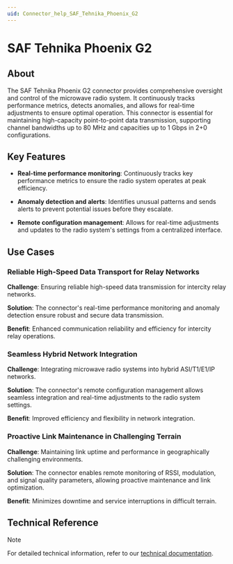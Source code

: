 ```yaml
---
uid: Connector_help_SAF_Tehnika_Phoenix_G2
---
```


# SAF Tehnika Phoenix G2

## About

The SAF Tehnika Phoenix G2 connector provides comprehensive oversight and control of the microwave radio system. It continuously tracks performance metrics, detects anomalies, and allows for real-time adjustments to ensure optimal operation. This connector is essential for maintaining high-capacity point-to-point data transmission, supporting channel bandwidths up to 80 MHz and capacities up to 1 Gbps in 2+0 configurations.

## Key Features

- **Real-time performance monitoring**: Continuously tracks key performance metrics to ensure the radio system operates at peak efficiency.

- **Anomaly detection and alerts**: Identifies unusual patterns and sends alerts to prevent potential issues before they escalate.

- **Remote configuration management**: Allows for real-time adjustments and updates to the radio system's settings from a centralized interface.

## Use Cases

### Reliable High-Speed Data Transport for Relay Networks

**Challenge**: Ensuring reliable high-speed data transmission for intercity relay networks.

**Solution**: The connector's real-time performance monitoring and anomaly detection ensure robust and secure data transmission.

**Benefit**: Enhanced communication reliability and efficiency for intercity relay operations.

### Seamless Hybrid Network Integration

**Challenge**: Integrating microwave radio systems into hybrid ASI/T1/E1/IP networks.

**Solution**: The connector's remote configuration management allows seamless integration and real-time adjustments to the radio system settings.

**Benefit**: Improved efficiency and flexibility in network integration.

### Proactive Link Maintenance in Challenging Terrain

**Challenge**: Maintaining link uptime and performance in geographically challenging environments.

**Solution**: The connector enables remote monitoring of RSSI, modulation, and signal quality parameters, allowing proactive maintenance and link optimization.

**Benefit**: Minimizes downtime and service interruptions in difficult terrain.

## Technical Reference

> [!NOTE]
> For detailed technical information, refer to our [technical documentation](xref:Connector_help_SAF_Tehnika_Phoenix_G2_Technical).

